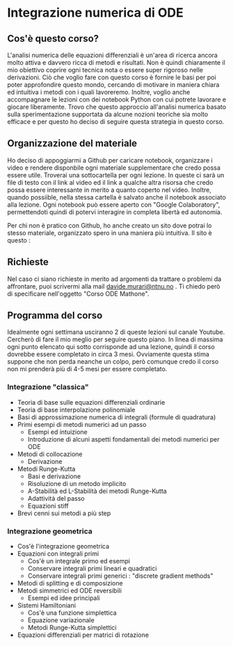 # Integrazione numerica di ODE

## Cos'è questo corso?

L'analisi numerica delle equazioni differenziali è un'area di ricerca ancora molto attiva e davvero ricca di metodi e risultati. Non è quindi chiaramente il mio obiettivo coprire ogni tecnica nota o essere super rigoroso nelle derivazioni. Ciò che voglio fare con questo corso è fornire le basi per poi poter approfondire questo mondo, cercando di motivare in maniera chiara ed intuitiva i metodi con i quali lavoreremo. Inoltre, voglio anche accompagnare le lezioni con dei notebook Python con cui potrete lavorare e giocare liberamente. Trovo che questo approccio all'analisi numerica basato sulla sperimentazione supportata da alcune nozioni teoriche sia molto efficace e per questo ho deciso di seguire questa strategia in questo corso.

## Organizzazione del materiale

Ho deciso di appoggiarmi a Github per caricare notebook, organizzare i video e rendere disponbile ogni materiale supplementare che credo possa essere utile. Troverai una sottocartella per ogni lezione. In queste ci sarà un file di testo con il link al video ed il link a qualche altra risorsa che credo possa essere interessante in merito a quanto coperto nel video. Inoltre, quando possiible, nella stessa cartella è salvato anche il notebook associato alla lezione. Ogni notebook può essere aperto con "Google Colaboratory", permettendoti quindi di potervi interagire in completa libertà ed autonomia.

Per chi non è pratico con Github, ho anche creato un sito dove potrai lo stesso materiale, organizzato spero in una maniera più intuitiva. Il sito è questo : 

## Richieste

Nel caso ci siano richieste in merito ad argomenti da trattare o problemi da affrontare, puoi scrivermi alla mail davide.murari@ntnu.no . Ti chiedo però di specificare nell'oggetto "Corso ODE Mathone".

## Programma del corso

Idealmente ogni settimana usciranno 2 di queste lezioni sul canale Youtube. Cercherò di fare il mio meglio per seguire questo piano. In linea di massima ogni punto elencato qui sotto corrisponde ad una lezione, quindi il corso dovrebbe essere completato in circa 3 mesi. Ovviamente questa stima suppone che non perda neanche un colpo, però comunque credo il corso non mi prenderà più di 4-5 mesi per essere completato.

### Integrazione "classica"
- Teoria di base sulle equazioni differenziali ordinarie
- Teoria di base interpolazione polinomiale
- Basi di approssimazione numerica di integrali (formule di quadratura)
- Primi esempi di metodi numerici ad un passo
  - Esempi ed intuizione
  - Introduzione di alcuni aspetti fondamentali dei metodi numerici per ODE
- Metodi di collocazione
  - Derivazione 
- Metodi Runge-Kutta
  - Basi e derivazione
  - Risoluzione di un metodo implicito
  - A-Stabilità ed L-Stabilità dei metodi Runge-Kutta
  - Adattività del passo
  - Equazioni stiff
- Brevi cenni sui metodi a più step

### Integrazione geometrica
- Cos'è l'integrazione geometrica
- Equazioni con integrali primi
  - Cos'è un integrale primo ed esempi
  - Conservare integrali primi lineari e quadratici
  - Conservare integrali primi generici : "discrete gradient methods"
- Metodi di splitting e di composizione
- Metodi simmetrici ed ODE reversibili
  - Esempi ed idee principali
- Sistemi Hamiltoniani
  - Cos'è una funzione simplettica
  - Equazione variazionale
  - Metodi Runge-Kutta simplettici
- Equazioni differenziali per matrici di rotazione